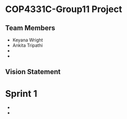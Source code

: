 # COP4331C-Group11 Project

## Team Members

- Keyana Wright
- Ankita Tripathi
-
-

## Vision Statement



# Sprint 1

-
-

